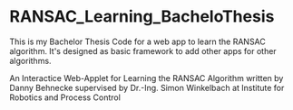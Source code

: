 # RANSAC_Learning_BacheloThesis
This is my Bachelor Thesis Code for a web app to learn the RANSAC algorithm. It's designed as basic framework to add
other apps for other algorithms. 

An Interactice Web-Applet for Learning the RANSAC Algorithm
written by Danny Behnecke
supervised by Dr.-Ing. Simon Winkelbach
at Institute for Robotics and Process Control
